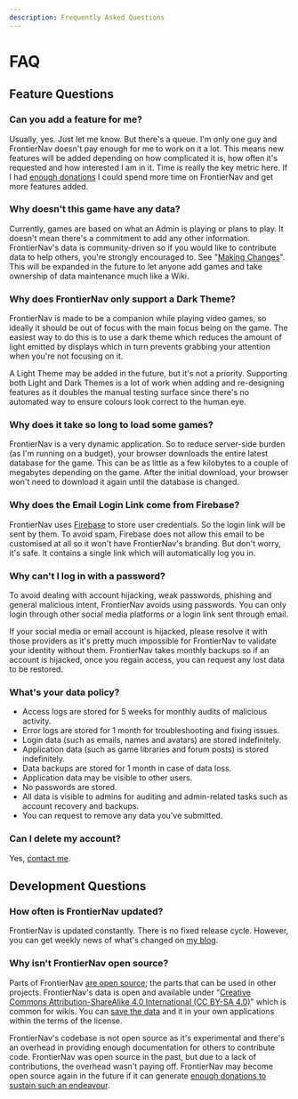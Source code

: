 ```yaml
---
description: Frequently Asked Questions
---
```


# FAQ

## Feature Questions

### Can you add a feature for me?

Usually, yes. Just let me know. But there's a queue. I'm only one guy and FrontierNav doesn't pay enough for me to work on it a lot. This means new features will be added depending on how complicated it is, how often it's requested and how interested I am in it. Time is really the key metric here. If I had [enough donations](https://patreon.com/jahed) I could spend more time on FrontierNav and get more features added.

### Why doesn't this game have any data?

Currently, games are based on what an Admin is playing or plans to play. It doesn't mean there's a commitment to add any other information. FrontierNav's data is community-driven so if you would like to contribute data to help others, you're strongly encouraged to. See "[Making Changes](editing-data/making-changes.md)". This will be expanded in the future to let anyone add games and take ownership of data maintenance much like a Wiki.

### Why does FrontierNav only support a Dark Theme?

FrontierNav is made to be a companion while playing video games, so ideally it should be out of focus with the main focus being on the game. The easiest way to do this is to use a dark theme which reduces the amount of light emitted by displays which in turn prevents grabbing your attention when you're not focusing on it.

A Light Theme may be added in the future, but it's not a priority. Supporting both Light and Dark Themes is a lot of work when adding and re-designing features as it doubles the manual testing surface since there's no automated way to ensure colours look correct to the human eye.

### Why does it take so long to load some games?

FrontierNav is a very dynamic application. So to reduce server-side burden \(as I'm running on a budget\), your browser downloads the entire latest database for the game. This can be as little as a few kilobytes to a couple of megabytes depending on the game. After the initial download, your browser won't need to download it again until the database is changed.

### Why does the Email Login Link come from Firebase?

FrontierNav uses [Firebase](https://firebase.google.com/) to store user credentials. So the login link will be sent by them. To avoid spam, Firebase does not allow this email to be customised at all so it won't have FrontierNav's branding. But don't worry, it's safe. It contains a single link which will automatically log you in.

### Why can't I log in with a password?

To avoid dealing with account hijacking, weak passwords, phishing and general malicious intent, FrontierNav avoids using passwords. You can only login through other social media platforms or a login link sent through email.

If your social media or email account is hijacked, please resolve it with those providers as it's pretty much impossible for FrontierNav to validate your identity without them. FrontierNav takes monthly backups so if an account is hijacked, once you regain access, you can request any lost data to be restored.

### What's your data policy?

* Access logs are stored for 5 weeks for monthly audits of malicious activity.
* Error logs are stored for 1 month for troubleshooting and fixing issues.
* Login data \(such as emails, names and avatars\) are stored indefinitely.
* Application data \(such as game libraries and forum posts\) is stored indefinitely.
* Data backups are stored for 1 month in case of data loss.
* Application data may be visible to other users.
* No passwords are stored.
* All data is visible to admins for auditing and admin-related tasks such as account recovery and backups.
* You can request to remove any data you've submitted.

### Can I delete my account?

Yes, [contact me](https://jahed.dev/about).

## Development Questions

### How often is FrontierNav updated?

FrontierNav is updated constantly. There is no fixed release cycle. However, you can get weekly news of what's changed on [my blog](https://jahed.dev/tags/frontiernav).

### Why isn't FrontierNav open source?

Parts of FrontierNav [are open source](https://github.com/jahed); the parts that can be used in other projects. FrontierNav's data is open and available under "[Creative Commons Attribution-ShareAlike 4.0 International \(CC BY-SA 4.0\)](https://creativecommons.org/licenses/by-sa/4.0/)" which is common for wikis. You can [save the data](editing-data/making-changes.md#saving-changes) and it in your own applications within the terms of the license.

FrontierNav's codebase is not open source as it's experimental and there's an overhead in providing enough documentation for others to contribute code. FrontierNav was open source in the past, but due to a lack of contributions, the overhead wasn't paying off. FrontierNav may become open source again in the future if it can generate [enough donations to sustain such an endeavour](https://patreon.com/jahed).

